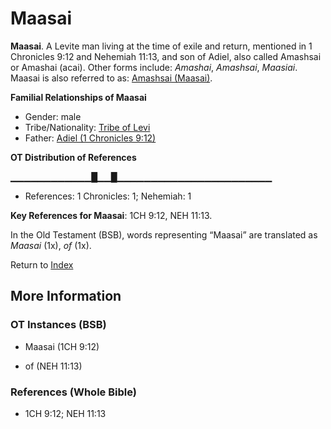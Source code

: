 # Maasai
**Maasai**. 
A Levite man living at the time of exile and return, mentioned in 1 Chronicles 9:12 and Nehemiah 11:13, and son of Adiel, also called Amashsai or Amashai (acai). 
Other forms include: 
*Amashai*, *Amashsai*, *Maasiai*. 
Maasai is also referred to as: 
[Amashsai (Maasai)](Amashsai.md). 




**Familial Relationships of Maasai**


* Gender: male
* Tribe/Nationality: [Tribe of Levi](../../../groups/md/acai/Levi.md)
* Father: [Adiel (1 Chronicles 9:12)](Adiel.2.md)


**OT Distribution of References**

▁▁▁▁▁▁▁▁▁▁▁▁█▁▁█▁▁▁▁▁▁▁▁▁▁▁▁▁▁▁▁▁▁▁▁▁▁▁
* References: 1 Chronicles: 1; Nehemiah: 1



**Key References for Maasai**: 
1CH 9:12, NEH 11:13. 


In the Old Testament (BSB), words representing “Maasai” are translated as 
*Maasai* (1x), *of* (1x). 




Return to [Index](00-Index.md)

## More Information

### OT Instances (BSB)

* Maasai (1CH 9:12)

* of (NEH 11:13)



### References (Whole Bible)

* 1CH 9:12; NEH 11:13



